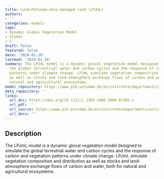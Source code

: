 ```yaml
---
title: Lund–Potsdam–Jena managed land (LPJmL)
authors:
- ''
categories: models
tags:
- Dynamic Global Vegetation Model
- Global
- C
draft: false
featured: false
date: '2024-01-10'
lastmod: '2024-01-10'
summary: The LPJmL model is a dynamic gloval vegetation model designed to simulate
  the global terrestrial water and carbon cycles and the response of carbon and vegetation
  patterns under climate change. LPJmL simulate vegetation composition and distribution
  as well as stocks and land-atmosphere exchange flows of carbon and water, both for
  natural and agricultural ecosystems.
model_repository: https://www.pik-potsdam.de/en/institute/departments/activities/biosphere-water-modelling/lpjml
data_repository: ''
links:
  url_doi: https://doi.org/10.1111/j.1365-2486.2006.01305.x
  url_pdf: ''
  url_source: https://www.pik-potsdam.de/en/institute/departments/activities/biosphere-water-modelling/lpjml
  url_docs: ''
---
```


## Description

The LPJmL model is a dynamic gloval vegetation model designed to simulate the global terrestrial water and carbon cycles and the response of carbon and vegetation patterns under climate change. LPJmL simulate vegetation composition and distribution as well as stocks and land-atmosphere exchange flows of carbon and water, both for natural and agricultural ecosystems.

